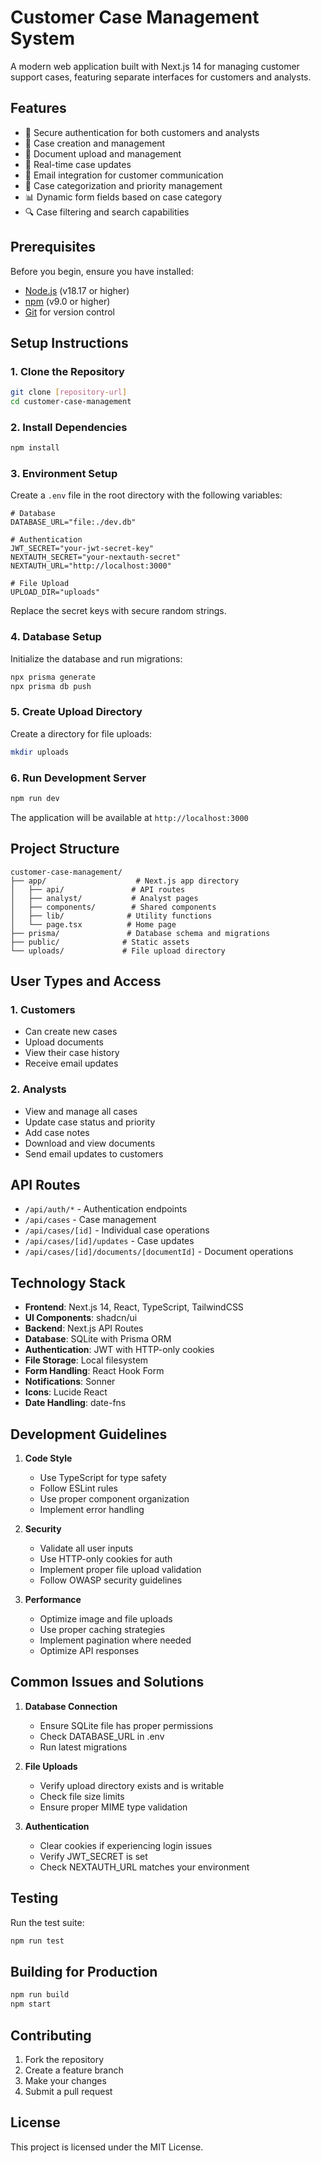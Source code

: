 # Customer Case Management System

A modern web application built with Next.js 14 for managing customer support cases, featuring separate interfaces for customers and analysts.

## Features

- 🔐 Secure authentication for both customers and analysts
- 📝 Case creation and management
- 📁 Document upload and management
- 💬 Real-time case updates
- 📧 Email integration for customer communication
- 🎯 Case categorization and priority management
- 📊 Dynamic form fields based on case category
- 🔍 Case filtering and search capabilities

## Prerequisites

Before you begin, ensure you have installed:
- [Node.js](https://nodejs.org/) (v18.17 or higher)
- [npm](https://www.npmjs.com/) (v9.0 or higher)
- [Git](https://git-scm.com/) for version control

## Setup Instructions

### 1. Clone the Repository

```bash
git clone [repository-url]
cd customer-case-management
```

### 2. Install Dependencies

```bash
npm install
```

### 3. Environment Setup

Create a `.env` file in the root directory with the following variables:

```env
# Database
DATABASE_URL="file:./dev.db"

# Authentication
JWT_SECRET="your-jwt-secret-key"
NEXTAUTH_SECRET="your-nextauth-secret"
NEXTAUTH_URL="http://localhost:3000"

# File Upload
UPLOAD_DIR="uploads"
```

Replace the secret keys with secure random strings.

### 4. Database Setup

Initialize the database and run migrations:

```bash
npx prisma generate
npx prisma db push
```

### 5. Create Upload Directory

Create a directory for file uploads:

```bash
mkdir uploads
```

### 6. Run Development Server

```bash
npm run dev
```

The application will be available at `http://localhost:3000`

## Project Structure

```
customer-case-management/
├── app/                    # Next.js app directory
│   ├── api/               # API routes
│   ├── analyst/           # Analyst pages
│   ├── components/        # Shared components
│   ├── lib/              # Utility functions
│   └── page.tsx          # Home page
├── prisma/               # Database schema and migrations
├── public/              # Static assets
└── uploads/             # File upload directory
```

## User Types and Access

### 1. Customers
- Can create new cases
- Upload documents
- View their case history
- Receive email updates

### 2. Analysts
- View and manage all cases
- Update case status and priority
- Add case notes
- Download and view documents
- Send email updates to customers

## API Routes

- `/api/auth/*` - Authentication endpoints
- `/api/cases` - Case management
- `/api/cases/[id]` - Individual case operations
- `/api/cases/[id]/updates` - Case updates
- `/api/cases/[id]/documents/[documentId]` - Document operations

## Technology Stack

- **Frontend**: Next.js 14, React, TypeScript, TailwindCSS
- **UI Components**: shadcn/ui
- **Backend**: Next.js API Routes
- **Database**: SQLite with Prisma ORM
- **Authentication**: JWT with HTTP-only cookies
- **File Storage**: Local filesystem
- **Form Handling**: React Hook Form
- **Notifications**: Sonner
- **Icons**: Lucide React
- **Date Handling**: date-fns

## Development Guidelines

1. **Code Style**
   - Use TypeScript for type safety
   - Follow ESLint rules
   - Use proper component organization
   - Implement error handling

2. **Security**
   - Validate all user inputs
   - Use HTTP-only cookies for auth
   - Implement proper file upload validation
   - Follow OWASP security guidelines

3. **Performance**
   - Optimize image and file uploads
   - Use proper caching strategies
   - Implement pagination where needed
   - Optimize API responses

## Common Issues and Solutions

1. **Database Connection**
   - Ensure SQLite file has proper permissions
   - Check DATABASE_URL in .env
   - Run latest migrations

2. **File Uploads**
   - Verify upload directory exists and is writable
   - Check file size limits
   - Ensure proper MIME type validation

3. **Authentication**
   - Clear cookies if experiencing login issues
   - Verify JWT_SECRET is set
   - Check NEXTAUTH_URL matches your environment

## Testing

Run the test suite:

```bash
npm run test
```

## Building for Production

```bash
npm run build
npm start
```

## Contributing

1. Fork the repository
2. Create a feature branch
3. Make your changes
4. Submit a pull request

## License

This project is licensed under the MIT License.
